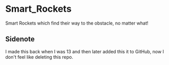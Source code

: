 # Smart_Rockets
Smart Rockets which find their way to the obstacle, no matter what!

## Sidenote
I made this back when I was 13 and then later added this it to GitHub, now I don't feel like deleting this repo.
